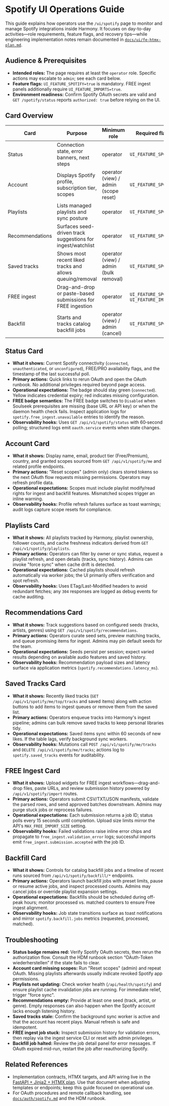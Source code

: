 # Spotify UI Operations Guide

This guide explains how operators use the `/ui/spotify` page to monitor and
manage Spotify integrations inside Harmony. It focuses on day-to-day
activities—role requirements, feature flags, and recovery tips—while
engineering implementation notes remain documented in
[`docs/ui/fe-htmx-plan.md`](fe-htmx-plan.md).

## Audience & Prerequisites
- **Intended roles:** The page requires at least the `operator` role. Specific
  actions may escalate to `admin`; see each card below.
- **Feature flags:** `UI_FEATURE_SPOTIFY=true` is mandatory. FREE ingest panels
  additionally require `UI_FEATURE_IMPORTS=true`.
- **Environment readiness:** Confirm Spotify OAuth secrets are valid and
  `GET /spotify/status` reports `authorized: true` before relying on the UI.

## Card Overview
| Card | Purpose | Minimum role | Required flags |
| --- | --- | --- | --- |
| Status | Connection state, error banners, next steps | operator | `UI_FEATURE_SPOTIFY` |
| Account | Displays Spotify profile, subscription tier, scopes | operator (view) / admin (scope reset) | `UI_FEATURE_SPOTIFY` |
| Playlists | Lists managed playlists and sync posture | operator | `UI_FEATURE_SPOTIFY` |
| Recommendations | Surfaces seed-driven track suggestions for ingest/watchlist | operator | `UI_FEATURE_SPOTIFY` |
| Saved tracks | Shows most recent liked tracks and allows queuing/removal | operator (view) / admin (bulk removal) | `UI_FEATURE_SPOTIFY` |
| FREE ingest | Drag-and-drop or paste-based submissions for FREE ingestion | operator | `UI_FEATURE_SPOTIFY`, `UI_FEATURE_IMPORTS` |
| Backfill | Starts and tracks catalog backfill jobs | operator (view) / admin (cancel) | `UI_FEATURE_SPOTIFY` |

## Status Card
- **What it shows:** Current Spotify connectivity (`connected`,
  `unauthenticated`, or `unconfigured`), FREE/PRO availability flags, and the
  timestamp of the last successful poll.
- **Primary actions:** Quick links to rerun OAuth and open the OAuth runbook.
  No additional privileges required beyond page access.
- **Operational expectations:** The badge should stay green (`connected`).
  Yellow indicates credential expiry; red indicates missing configuration.
- **FREE badge semantics:** The FREE badge switches to `Disabled` when Soulseek
  prerequisites are missing (base URL or API key) or when the daemon health
  check fails. Inspect application logs for
  `spotify.free_ingest.unavailable` entries to identify the reason.
- **Observability hooks:** Uses `GET /api/v1/spotify/status` with 60‑second
  polling; structured logs emit `oauth.service` events when state changes.

## Account Card
- **What it shows:** Display name, email, product tier (Free/Premium), country,
  and granted scopes sourced from `GET /api/v1/spotify/me` and related profile
  endpoints.
- **Primary actions:** "Reset scopes" (admin only) clears stored tokens so the
  next OAuth flow requests missing permissions. Operators may refresh profile
  data.
- **Operational expectations:** Scopes must include playlist modify/read rights
  for ingest and backfill features. Mismatched scopes trigger an inline warning.
- **Observability hooks:** Profile refresh failures surface as toast warnings;
  audit logs capture scope resets for compliance.

## Playlists Card
- **What it shows:** All playlists tracked by Harmony, playlist ownership,
  follower counts, and cache freshness indicators derived from
  `GET /api/v1/spotify/playlists`.
- **Primary actions:** Operators can filter by owner or sync status, request a
  playlist refresh, and open details (tracks, sync history). Admins can invoke
  "force sync" when cache drift is detected.
- **Operational expectations:** Cached playlists should refresh automatically
  via worker jobs; the UI primarily offers verification and spot refresh.
- **Observability hooks:** Uses ETag/Last-Modified headers to avoid redundant
  fetches; any `304` responses are logged as debug events for cache auditing.

## Recommendations Card
- **What it shows:** Track suggestions based on configured seeds (tracks,
  artists, genres) using `GET /api/v1/spotify/recommendations`.
- **Primary actions:** Operators curate seed sets, preview matching tracks, and
  queue promising items for ingest. Admins may pin default seeds for the team.
- **Operational expectations:** Seeds persist per session; expect varied
  results depending on available audio features and saved history.
- **Observability hooks:** Recommendation payload sizes and latency surface via
  application metrics (`spotify.recommendations.latency_ms`).

## Saved Tracks Card
- **What it shows:** Recently liked tracks (`GET /api/v1/spotify/me/top/tracks`
  and saved items) along with action buttons to add items to ingest queues or
  remove them from the saved list.
- **Primary actions:** Operators enqueue tracks into Harmony's ingest pipeline;
  admins can bulk remove saved tracks to keep personal libraries tidy.
- **Operational expectations:** Saved items sync within 60 seconds of new likes.
  If the table lags, verify background sync workers.
- **Observability hooks:** Mutations call `POST /api/v1/spotify/me/tracks` and
  `DELETE /api/v1/spotify/me/tracks`; actions log to `spotify.saved_tracks`
  events for auditability.

## FREE Ingest Card
- **What it shows:** Upload widgets for FREE ingest workflows—drag-and-drop
  files, paste URLs, and review submission history powered by
  `/api/v1/spotify/import` routes.
- **Primary actions:** Operators submit CSV/TXT/JSON manifests, validate the
  parsed rows, and send approved batches downstream. Admins may purge stuck jobs
  or reprocess failures.
- **Operational expectations:** Each submission returns a job ID; status polls
  every 15 seconds until completion. Upload size limits mirror the API's
  `MAX_FREE_IMPORT_SIZE` setting.
- **Observability hooks:** Failed validations raise inline error chips and
  propagate to `free_ingest.validation_error` logs; successful imports emit
  `free_ingest.submission.accepted` with the job ID.

## Backfill Card
- **What it shows:** Controls for catalog backfill jobs and a timeline of recent
  runs sourced from `/api/v1/spotify/backfill/*` endpoints.
- **Primary actions:** Operators launch backfill jobs with preset limits, pause
  or resume active jobs, and inspect processed counts. Admins may cancel jobs or
  override playlist expansion settings.
- **Operational expectations:** Backfills should be scheduled during off-peak
  hours; monitor processed vs. matched counters to ensure Free ingest alignment.
- **Observability hooks:** Job state transitions surface as toast notifications
  and mirror `spotify.backfill.jobs` metrics (requested, processed, matched).

## Troubleshooting
- **Status badge remains red:** Verify Spotify OAuth secrets, then rerun the
  authorization flow. Consult the HDM runbook section “OAuth-Token
  wiederherstellen” if the state fails to clear.
- **Account card missing scopes:** Run "Reset scopes" (admin) and repeat OAuth.
  Missing playlists afterwards usually indicate revoked Spotify app permissions.
- **Playlists not updating:** Check worker health (`/api/health/spotify`) and
  ensure playlist cache invalidation jobs are running. For immediate relief,
  trigger "force sync".
- **Recommendations empty:** Provide at least one seed (track, artist, or
  genre). Empty responses can also happen when the Spotify account lacks enough
  listening history.
- **Saved tracks stale:** Confirm the background sync worker is active and that
  the account has recent plays. Manual refresh is safe and idempotent.
- **FREE ingest job stuck:** Inspect submission history for validation errors,
  then replay via the ingest service CLI or reset with admin privileges.
- **Backfill job halted:** Review the job detail panel for error messages. If
  OAuth expired mid-run, restart the job after reauthorizing Spotify.

## Related References
- Implementation contracts, HTMX targets, and API wiring live in the
  [FastAPI + Jinja2 + HTMX plan](fe-htmx-plan.md). Use that document when
  adjusting templates or endpoints; keep this guide focused on operational use.
- For OAuth procedures and remote callback handling, see
  [`docs/auth/spotify.md`](../auth/spotify.md) and the HDM runbook.
